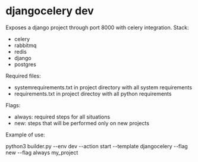 # djangocelery dev

Exposes a django project through port 8000 with celery integration.
Stack:
- celery
- rabbitmq
- redis
- django
- postgres

Required files:
- systemrequirements.txt in project directory with all system requirements
- requirements.txt in project directoy with all python requirements

Flags:
- always: required steps for all situations
- new: steps that will be performed only on new projects

Example of use:

python3 builder.py --env dev --action start --template djangocelery --flag new --flag always my_project